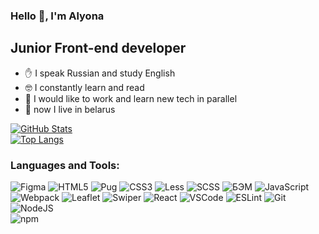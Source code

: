 ### Hello 👋, I'm Alyona

## Junior Front-end developer

- ✋ I speak Russian and study English
- 🤓 I constantly learn and read
- 🧩 I would like to work and learn new tech in parallel
- 📍  now I live in belarus

[![GitHub Stats](https://github-readme-stats.vercel.app/api?username=alenushka-jpg&theme=dark&show_icons=true&hide=issues,contribs)](https://github.com/alenushka-jpg/)  
[![Top Langs](https://github-readme-stats.vercel.app/api/top-langs/?username=alenushka-jpg&theme=dark&langs_count=8&layout=compact)](https://github.com/alenushka-jpg/)

### Languages and Tools:

![Figma](https://img.shields.io/badge/-Figma-3CB371?style=for-the-badge&logo=Figma)
![HTML5](https://img.shields.io/badge/-HTML5-yellowgreen?style=for-the-badge&logo=HTML5)
![Pug](https://img.shields.io/badge/-PUG-orange?style=for-the-badge&logo=Pug)
![CSS3](https://img.shields.io/badge/-CSS3-lightgrey?style=for-the-badge&logo=CSS3)
![Less](https://img.shields.io/badge/-Less-FFA07A?style=for-the-badge&logo=Less)
![SCSS](https://img.shields.io/badge/-SCSS-CD5C5C?style=for-the-badge&logo=SASS)
![БЭМ](https://img.shields.io/badge/-БЭМ-EE82EE?style=for-the-badge&logo=БЭМ)
![JavaScript](https://img.shields.io/badge/-JavaScript-FF6347?style=for-the-badge&logo=JavaScript)
![Webpack](https://img.shields.io/badge/-Webpack-ADFF2F?style=for-the-badge&logo=Webpack)
![Leaflet](https://img.shields.io/badge/-Leaflet-A52A2A?style=for-the-badge&logo=Leaflet)
![Swiper](https://img.shields.io/badge/-swiper.js-FFA07A?style=for-the-badge&logo=swiper.js)
![React](https://img.shields.io/badge/-React-DA70D6?style=for-the-badge&logo=react)
![VSCode](https://img.shields.io/badge/-VSCode-3CB371?style=for-the-badge&logo=visualstudiocode)
![ESLint](https://img.shields.io/badge/-ESLint-FFDAB9?style=for-the-badge&logo=ESLint)
![Git](https://img.shields.io/badge/-Git-ADD8E6?style=for-the-badge&logo=Git)
![NodeJS](https://img.shields.io/badge/-Node.js-556B2F?style=for-the-badge&logo=Node.js)  
![npm](https://img.shields.io/badge/-npm-ADFF2F?style=for-the-badge&logo=npm) 
